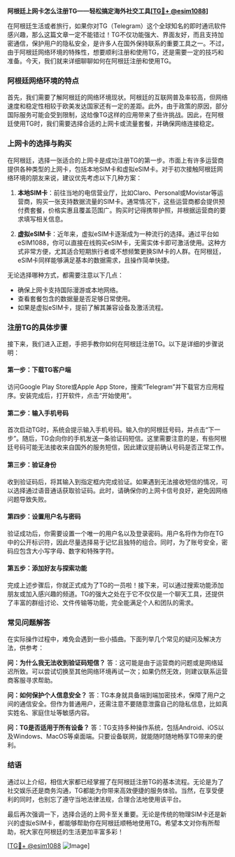 **阿根廷上网卡怎么注册TG——轻松搞定海外社交工具[[TG💪+ @esim1088](https://t.me/s/esim1088)]**

在阿根廷生活或者旅行，如果你对TG（Telegram）这个全球知名的即时通讯软件感兴趣，那么这篇文章一定不能错过！TG不仅功能强大、界面友好，而且支持加密通信，保护用户的隐私安全，是许多人在国外保持联系的重要工具之一。不过，由于阿根廷网络环境的特殊性，想要顺利注册和使用TG，还是需要一定的技巧和准备。今天，我们就来详细聊聊如何在阿根廷注册和使用TG。

### 阿根廷网络环境的特点

首先，我们需要了解阿根廷的网络环境现状。阿根廷的互联网普及率较高，但网络速度和稳定性相较于欧美发达国家还有一定的差距。此外，由于政策的原因，部分国际服务可能会受到限制，这给像TG这样的应用带来了些许挑战。因此，在阿根廷使用TG时，我们需要选择合适的上网卡或流量套餐，并确保网络连接稳定。

### 上网卡的选择与购买

在阿根廷，选择一张适合的上网卡是成功注册TG的第一步。市面上有许多运营商提供各种类型的上网卡，包括本地SIM卡和虚拟eSIM卡。对于初次接触阿根廷网络环境的朋友来说，建议优先考虑以下几种方案：

1. **本地SIM卡**：前往当地的电信营业厅，比如Claro、Personal或Movistar等运营商，购买一张支持数据流量的SIM卡。通常情况下，这些运营商都会提供预付费套餐，价格实惠且覆盖范围广。购买时记得携带护照，并根据运营商的要求填写相关信息。

2. **虚拟eSIM卡**：近年来，虚拟eSIM卡逐渐成为一种流行的选择。通过平台如eSIM1088，你可以直接在线购买eSIM卡，无需实体卡即可激活使用。这种方式非常方便，尤其适合短期旅行者或不想频繁更换SIM卡的人群。在阿根廷，eSIM卡同样能够满足基本的数据需求，且操作简单快捷。

无论选择哪种方式，都需要注意以下几点：
- 确保上网卡支持国际漫游或本地网络。
- 查看套餐包含的数据量是否足够日常使用。
- 如果是虚拟eSIM卡，提前了解其兼容设备及激活流程。

### 注册TG的具体步骤

接下来，我们进入正题，手把手教你如何在阿根廷注册TG。以下是详细的步骤说明：

#### 第一步：下载TG客户端
访问Google Play Store或Apple App Store，搜索“Telegram”并下载官方应用程序。安装完成后，打开软件，点击“开始使用”。

#### 第二步：输入手机号码
首次启动TG时，系统会提示输入手机号码。输入你的阿根廷号码，并点击“下一步”。随后，TG会向你的手机发送一条验证码短信。这里需要注意的是，有些阿根廷号码可能无法接收来自国外的服务短信，因此建议提前确认号码是否正常工作。

#### 第三步：验证身份
收到验证码后，将其输入到指定框内完成验证。如果遇到无法接收短信的情况，可以选择通过语音通话获取验证码。此时，请确保你的上网卡信号良好，避免因网络问题导致失败。

#### 第四步：设置用户名与密码
验证成功后，你需要设置一个唯一的用户名以及登录密码。用户名将作为你在TG中的公开标识符，因此尽量选择易于记忆且独特的组合。同时，为了账号安全，密码应包含大小写字母、数字和特殊字符。

#### 第五步：添加好友与探索功能
完成上述步骤后，你就正式成为了TG的一员啦！接下来，可以通过搜索功能添加朋友或加入感兴趣的频道。TG的强大之处在于它不仅仅是一个聊天工具，还提供了丰富的群组讨论、文件传输等功能，完全能满足个人和团队的需求。

### 常见问题解答

在实际操作过程中，难免会遇到一些小插曲。下面列举几个常见的疑问及解决方法，供参考：

**问：为什么我无法收到验证码短信？**
答：这可能是由于运营商的问题或是网络延迟所致。可以尝试切换至其他网络环境再试一次；如果仍然无效，则建议联系运营商客服寻求帮助。

**问：如何保护个人信息安全？**
答：TG本身就具备端到端加密技术，保障了用户之间的通信安全。但作为普通用户，还需注意不要随意泄露自己的隐私信息，比如真实姓名、家庭住址等敏感内容。

**问：TG是否适用于所有设备？**
答：TG支持多种操作系统，包括Android、iOS以及Windows、MacOS等桌面端。只要设备联网，就能随时随地畅享TG带来的便利。

### 结语

通过以上介绍，相信大家都已经掌握了在阿根廷注册TG的基本流程。无论是为了社交娱乐还是商务沟通，TG都能为你带来高效便捷的服务体验。当然，在享受便利的同时，也别忘了遵守当地法律法规，合理合法地使用该平台。

最后再次强调一下，选择合适的上网卡至关重要。无论是传统的物理SIM卡还是新兴的虚拟eSIM卡，都能够帮助你在阿根廷顺畅地使用TG。希望本文对你有所帮助，祝大家在阿根廷的生活更加丰富多彩！

[[TG💪+ @esim1088](https://t.me/s/esim1088) ![Image](https://i.postimg.cc/4NQfJmqS/Snipaste-2025-05-13-00-14-12.png)]